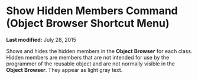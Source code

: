 
# Show Hidden Members Command (Object Browser Shortcut Menu)

 **Last modified:** July 28, 2015

Shows and hides the hidden members in the  **Object** **Browser** for each class. Hidden members are members that are not intended for use by the programmer of the reusable object and are not normally visible in the **Object** **Browser**. They appear as light gray text.
